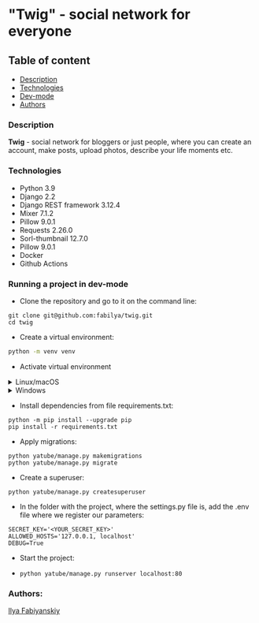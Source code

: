 # "Twig" - social network for everyone

## Table of content

- [Description](#description)
- [Technologies](#technologies)
- [Dev-mode](#running-a-project-in-dev-mode)
- [Authors](#authors)

### Description

<b>Twig</b> - social network for bloggers or just people, where you can create
an
account,
make posts, upload photos, describe your life moments etc.

### Technologies

- Python 3.9
- Django 2.2
- Django REST framework 3.12.4
- Mixer 7.1.2
- Pillow 9.0.1
- Requests 2.26.0
- Sorl-thumbnail 12.7.0
- Pillow 9.0.1
- Docker
- Github Actions

### Running a project in dev-mode

* Clone the repository and go to it on the command line:

```GitBash
git clone git@github.com:fabilya/twig.git
cd twig
```

* Create a virtual environment:

```Bash
python -m venv venv
```

* Activate virtual environment

<details><summary>Linux/macOS</summary>

```Bash
source venv/bin/activate
```

</details>

<details><summary>Windows</summary>

```Bash
source venv/scripts/activate
```

</details>

* Install dependencies from file requirements.txt:

```
python -m pip install --upgrade pip
pip install -r requirements.txt
```

* Apply migrations:

```
python yatube/manage.py makemigrations
python yatube/manage.py migrate
```

* Create a superuser:

`python yatube/manage.py createsuperuser`

* In the folder with the project, where the settings.py file is, add the .env
  file where we register our parameters:

```dotenv
SECRET_KEY='<YOUR_SECRET_KEY>'
ALLOWED_HOSTS='127.0.0.1, localhost'
DEBUG=True
```

* Start the project:

* `python yatube/manage.py runserver localhost:80`

### Authors:

[Ilya Fabiyanskiy](https://github.com/fabilya)



